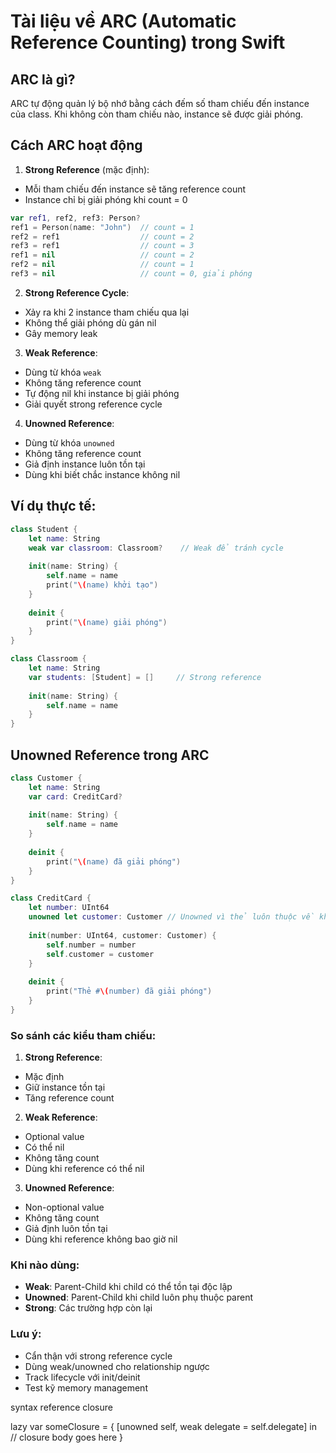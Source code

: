 # Tài liệu về ARC (Automatic Reference Counting) trong Swift

## ARC là gì?
ARC tự động quản lý bộ nhớ bằng cách đếm số tham chiếu đến instance của class. Khi không còn tham chiếu nào, instance sẽ được giải phóng.

## Cách ARC hoạt động
1. **Strong Reference** (mặc định):
- Mỗi tham chiếu đến instance sẽ tăng reference count
- Instance chỉ bị giải phóng khi count = 0
```swift
var ref1, ref2, ref3: Person?
ref1 = Person(name: "John")  // count = 1
ref2 = ref1                  // count = 2
ref3 = ref1                  // count = 3
ref1 = nil                   // count = 2
ref2 = nil                   // count = 1
ref3 = nil                   // count = 0, giải phóng
```

2. **Strong Reference Cycle**:
- Xảy ra khi 2 instance tham chiếu qua lại
- Không thể giải phóng dù gán nil
- Gây memory leak

3. **Weak Reference**:
- Dùng từ khóa `weak`
- Không tăng reference count
- Tự động nil khi instance bị giải phóng
- Giải quyết strong reference cycle

4. **Unowned Reference**:
- Dùng từ khóa `unowned` 
- Không tăng reference count
- Giả định instance luôn tồn tại
- Dùng khi biết chắc instance không nil

## Ví dụ thực tế:
```swift
class Student {
    let name: String
    weak var classroom: Classroom?    // Weak để tránh cycle
    
    init(name: String) {
        self.name = name
        print("\(name) khởi tạo")
    }
    
    deinit {
        print("\(name) giải phóng")
    }
}

class Classroom {
    let name: String
    var students: [Student] = []     // Strong reference
    
    init(name: String) {
        self.name = name
    }
}
```

## Unowned Reference trong ARC

```swift
class Customer {
    let name: String
    var card: CreditCard?
    
    init(name: String) {
        self.name = name
    }
    
    deinit { 
        print("\(name) đã giải phóng")
    }
}

class CreditCard {
    let number: UInt64
    unowned let customer: Customer // Unowned vì thẻ luôn thuộc về khách hàng
    
    init(number: UInt64, customer: Customer) {
        self.number = number
        self.customer = customer
    }
    
    deinit {
        print("Thẻ #\(number) đã giải phóng") 
    }
}
```

### So sánh các kiểu tham chiếu:

1. **Strong Reference**:
- Mặc định
- Giữ instance tồn tại
- Tăng reference count

2. **Weak Reference**: 
- Optional value
- Có thể nil
- Không tăng count
- Dùng khi reference có thể nil

3. **Unowned Reference**:
- Non-optional value  
- Không tăng count
- Giả định luôn tồn tại
- Dùng khi reference không bao giờ nil

### Khi nào dùng:

- **Weak**: Parent-Child khi child có thể tồn tại độc lập
- **Unowned**: Parent-Child khi child luôn phụ thuộc parent
- **Strong**: Các trường hợp còn lại

### Lưu ý:
- Cẩn thận với strong reference cycle
- Dùng weak/unowned cho relationship ngược
- Track lifecycle với init/deinit
- Test kỹ memory management


syntax reference closure

lazy var someClosure = {
        [unowned self, weak delegate = self.delegate] in
    // closure body goes here
}